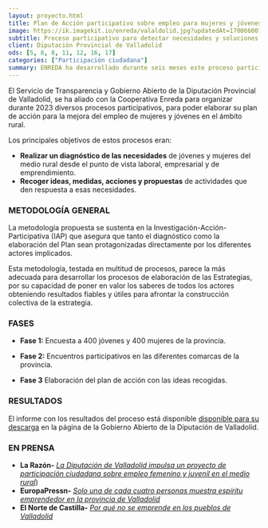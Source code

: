 ```yaml
---
layout: proyecto.html
title: Plan de Acción participativo sobre empleo para mujeres y jóvenes del medio rural
image: https://ik.imagekit.io/enreda/valaldolid.jpg?updatedAt=1700660013051
subtitle: Proceso participativo para detectar necesidades y soluciones entre mujeres y jóvenes rurales 
client: Diputación Provincial de Valladolid
ods: [5, 8, 8, 11, 12, 16, 17]
categories: ["Participación ciudadana"]
summary: ENREDA ha desarrollado durante seis meses este proceso participativo- que ha incluido una encuesta a 400 mujeres y 400 jóvenes; varios encuentros comarcales y entrevistas a informantes clave - para desarrollar este documento que guiará la estrategia de empleo de la Diputación de Valladolid 
---
```

El Servicio de Transparencia y Gobierno Abierto de la Diputación Provincial de Valladolid, se ha aliado con la Cooperativa Enreda para organizar durante 2023 diversos procesos participativos, para poder elaborar su plan de acción para la mejora del empleo de mujeres y jóvenes en el ámbito rural.

Los principales objetivos de estos procesos eran:

- **Realizar un diagnóstico de las necesidades** de jóvenes y mujeres del
medio rural desde el punto de vista laboral, empresarial y de
emprendimiento.
- **Recoger ideas, medidas, acciones y propuestas** de actividades que den
respuesta a esas necesidades.

### METODOLOGÍA GENERAL 
La metodología propuesta se sustenta en la Investigación-Acción-Participativa (IAP) que asegura que tanto el diagnóstico como la elaboración del Plan sean protagonizadas directamente por los diferentes actores implicados. 

Esta metodología, testada en multitud de procesos, parece la más adecuada para desarrollar los procesos de elaboración de las Estrategias, por su capacidad de poner en valor los saberes de todos los actores obteniendo resultados fiables y útiles para afrontar la construcción colectiva de la estrategia.

### FASES
- **Fase 1:** Encuesta a 400 jóvenes y 400 mujeres de la provincia.

- **Fase 2:**  Encuentros participativos en las diferentes comarcas de la provincia.

- **Fase 3** Elaboración del plan de acción con las ideas recogidas.


### RESULTADOS
El informe con los resultados del proceso está disponible [disponible para su descarga](https://gobiernoabierto.diputaciondevalladolid.es/procesos-participativos) en la página de la Gobierno Abierto de la Diputación de Valladolid.


### EN PRENSA

- **La Razón-** [*La Diputación de Valladolid impulsa un proyecto de participación ciudadana sobre empleo femenino y juvenil en el medio rural*](https://www.larazon.es/castilla-y-leon/diputacion-valladolid-impulsa-proyecto-participacion-ciudadana-empleo-femenino-juvenil-medio-rural_20230922650dbaed1fb4a6000145e698.html))
- **EuropaPressn-** [*Solo una de cada cuatro personas muestra espíritu emprendedor en la provincia de Valladolid*](https://www.europapress.es/castilla-y-leon/noticia-solo-cada-cuatro-personas-muestra-espiritu-emprendedor-provincia-valladolid-20231121130326.html)
- **El Norte de Castilla-** [*Por qué no se emprende en los pueblos de Valladolid*](https://www.elnortedecastilla.es/valladolid/provincia/emprende-pueblos-valladolid-20231123001247-nt.html?ref=https%3A%2F%2Fwww.google.com%2F)


